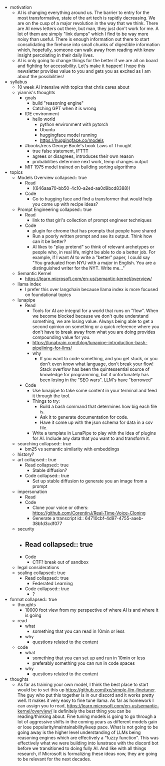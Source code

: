 - motivation
	- AI is changing everything around us. The barrier to entry for the most transformative, state of the art tech is rapidly decreasing. We are on the cusp of a major revolution in the way that we think. There are AI news letters out there, but man, they just don't work for me. A lot of them are simply "link dumps" which I find to be way more noisy than useful. There is enough information out there to start consolidating the firehose into small chunks of digestible information which, hopefully, someone can walk away from reading with knew insight percolating in their daily lives.
	- AI is only going to change things for the better if we are all on board and fighting for accessibility. Let's make it happen! I hope this newsletter provides value to you and gets you as excited as I am about the possibilities!
- syllabus
	- 10 week AI intensive with topics that chris cares about
	- yiannis's thoughts
		- goals
			- build "reasoning engine"
			- Catching GPT when it is wrong
		- IDE environment
			- hello world
				- python environment with pytorch
				- Ubuntu
				- huggingface model running
				- https://huggingface.co/models
		- #books/recs George Boole's book Laws of Thought
			- true false statement, IFTTT
			- agrees or disagrees, introduces their own reason
			- probabilities determine next work, temp changes output
		- MIT 1975 model trained on building sorting algorithms
- topics
	- Models Overview
	  collapsed:: true
		- Read
			- ((646aaa70-bb50-4c10-a2ed-aa0d9bcd8388))
		- Code
			- Go to hugging face and find a transformer that would help you come up with recipe ideas?
	- Prompt Engineering
	  collapsed:: true
		- Read
			- link to that girl's collection of prompt engineer techniques
		- Code
			- plugin for chrome that has prompts that people have shared
			- Run a poorly written prompt and see its output. Think how can it be better?
			- AI likes to "play pretend" so think of relevant archetypes or people who, in real life, might be able to do a better job. For example, if I want AI to write a "better" paper, I could say "You graduated from NYU with a major in English. You are a distinguished writer for the NYT. Write me..."
	- Semantic Kernel
		- https://learn.microsoft.com/en-us/semantic-kernel/overview/
	- llama index
		- I prefer this over langchain because llama index is more focused on foundational topics
	- lunapipe
		- Read
			- Tools for AI are integral for a world that runs on "flow". When we become blocked because we don't quite understand something, we are losing value. Always being able to get a second opinion on something or a quick reference where you don't have to break away from what you are doing provides compounding value for you.
			- https://lunabrain.com/blog/lunapipe-introduction-bash-pipelining-for-llms/
			- why
				- If you want to code something, and you get stuck, or you don't even know what language, don't break your flow! Stack overflow has been the quintessential source of knowledge for programming, but it unfortunately has been losing in the "SEO wars". LLM's have "borrowed"
		- Code
			- Use lunapipe to take some content in your terminal and feed it through the tool.
			- Things to try:
				- Build a bash command that determines how big each file is.
				- Ask it to generate documentation for code.
				- Have it come up with the json schema for data in a csv file.
			- Write a template in LunaPipe to play with the idea of plugins for AI. Include any data that you want to and transform it.
	- searching
	  collapsed:: true
		- bm25 vs semantic similarity with embeddings
	- history?
	- art
	  collapsed:: true
		- Read
		  collapsed:: true
			- Stable diffusion?
		- Code
		  collapsed:: true
			- Set up stable diffusion to generate you an image from a prompt
	- impersonation
		- Read
		- Code
			- Clone your voice or others: https://github.com/CorentinJ/Real-Time-Voice-Cloning
			- Generate a transcript
			  id:: 64710cbf-4d97-4755-aaeb-38b1d3cdf077
	- security
		- Read
		  collapsed:: true
			-
		- Code
			- CTF? break out of sandbox
	- legal considerations
	- scaling
	  collapsed:: true
		- Read
		  collapsed:: true
			- Federated Learning
		- Code
		  collapsed:: true
			- ?
- format
  collapsed:: true
	- thoughts
		- 10000 foot view from my perspective of where AI is and where it is going
	- read
		- what
			- something that you can read in 10min or less
		- why
			- questions related to the content
	- code
		- what
			- something that you can set up and run in 10min or less
			- preferably something you can run in code spaces
		- why
			- questions related to the content
- thoughts
	- As far as training your own model, I think the best place to start would be to set this up https://github.com/lxe/simple-llm-finetuner. The guy who put this together is in our discord and it works pretty well. It makes it very easy to fine tune llama. As far as homework I can assign you to read, https://learn.microsoft.com/en-us/semantic-kernel/overview/ is definitely the best thing you can be reading/thinking about. Fine tuning models is going to go through a lot of aggressive shifts in the coming years as different models gain or lose popularity/maintainability/keep pace. What is not going to be going away is the higher level understanding of LLMs being reasoning engines which are effectively a “fuzzy function”. This was effectively what we were building into lunatrace with the discord bot before we transitioned to doing fully AI. And like with all things research, if Microsoft is formalizing these ideas now, they are going to be relevant for the next decades.